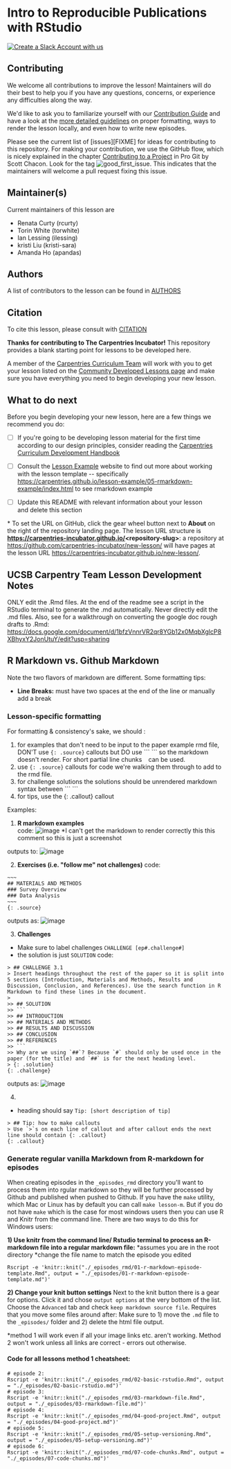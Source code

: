 # Intro to Reproducible Publications with RStudio

[![Create a Slack Account with us](https://img.shields.io/badge/Create_Slack_Account-The_Carpentries-071159.svg)](https://swc-slack-invite.herokuapp.com/)

## Contributing

We welcome all contributions to improve the lesson! Maintainers will do their best to help you if you have any
questions, concerns, or experience any difficulties along the way.

We'd like to ask you to familiarize yourself with our [Contribution Guide](CONTRIBUTING.md) and have a look at
the [more detailed guidelines][lesson-example] on proper formatting, ways to render the lesson locally, and even
how to write new episodes.

Please see the current list of [issues][FIXME] for ideas for contributing to this
repository. For making your contribution, we use the GitHub flow, which is
nicely explained in the chapter [Contributing to a Project](http://git-scm.com/book/en/v2/GitHub-Contributing-to-a-Project) in Pro Git
by Scott Chacon.
Look for the tag ![good_first_issue](https://img.shields.io/badge/-good%20first%20issue-gold.svg). This indicates that the maintainers will welcome a pull request fixing this issue.


## Maintainer(s)

Current maintainers of this lesson are

* Renata Curty (rcurty)
* Torin White (torwhite)
* Ian Lessing (ilessing)
* kristi Liu (kristi-sara)
* Amanda Ho (apandas)



## Authors

A list of contributors to the lesson can be found in [AUTHORS](AUTHORS)

## Citation

To cite this lesson, please consult with [CITATION](CITATION)

[cdh]: https://cdh.carpentries.org
[cdh-topic-tags]: https://cdh.carpentries.org/the-carpentries-incubator.html#topic-tags
[change-default-branch]: https://docs.github.com/en/github/administering-a-repository/changing-the-default-branch
[community-lessons]: https://carpentries.org/community-lessons
[lesson-example]: https://carpentries.github.io/lesson-example

**Thanks for contributing to The Carpentries Incubator!**
This repository provides a blank starting point for lessons to be developed here.

A member of the [Carpentries Curriculum Team](https://carpentries.org/team/)
will work with you to get your lesson listed on the
[Community Developed Lessons page][community-lessons]
and make sure you have everything you need to begin developing your new lesson.

## What to do next

Before you begin developing your new lesson,
here are a few things we recommend you do:

* [ ] If you're going to be developing lesson material for the first time
  according to our design principles,
  consider reading the [Carpentries Curriculum Development Handbook][cdh]
* [ ] Consult the [Lesson Example][lesson-example] website to find out more about
  working with the lesson template  -- specifically https://carpentries.github.io/lesson-example/05-rmarkdown-example/index.html 
  to see rmarkdown example
* [ ] Update this README with relevant information about your lesson  
  and delete this section


\* To set the URL on GitHub, click the gear wheel button next to **About**
on the right of the repository landing page.
The lesson URL structure is **https://carpentries-incubator.github.io/<repository-slug\>**:
a repository at https://github.com/carpentries-incubator/new-lesson/ will have pages at
the lesson URL https://carpentries-incubator.github.io/new-lesson/.


## UCSB Carpentry Team Lesson Development Notes

ONLY edit the .Rmd files. At the end of the readme see a script in the RStudio terminal to generate the .md automatically. Never directly edit the .md files.
Also, see for a walkthrough on converting the google doc rough drafts to .Rmd: https://docs.google.com/document/d/1bfzVnnrVR2qr8YGb12x0MqbXglcP8XBhyxY2JonUtuY/edit?usp=sharing

## R Markdown vs. Github Markdown
Note the two flavors of markdown are different. Some formatting tips:

- **Line Breaks:** must have two spaces at the end of the line or manually add a break <br>

### Lesson-specific formatting 
For formatting & consistency's sake, we should :
1) for examples that don't need to be input to the paper example rmd file, DON'T use `{: .source}` callouts but DO use  \``` \``` so the markdown doesn't render. For short partial line chunks ` ` can be used. 
2) use `{: .source}` callouts for code we're walking them through to add to the rmd file.
3) for challenge solutions the solutions should be unrendered markdown syntax between \``` \```
4) for tips, use the {: .callout} callout

Examples: 
1) **R markdown examples**  
code: 
![image](https://user-images.githubusercontent.com/58574172/100487984-54d48500-30c0-11eb-9a35-0705f9c5e15d.png)
*I can't get the markdown to render correctly this this comment so this is just a screenshot

outputs to:
![image](https://user-images.githubusercontent.com/58574172/100487875-b3e5ca00-30bf-11eb-98a8-554a7eb081bd.png)

2) **Exercises (i.e. "follow me" not challenges)**
code: 
```
~~~
## MATERIALS AND METHODS  
### Survey Overview  
### Data Analysis  
~~~
{: .source}
```
outputs as: 
![image](https://user-images.githubusercontent.com/58574172/100487796-55b8e700-30bf-11eb-8925-52fad5db9c18.png)

3) **Challenges**
- Make sure to label challenges `CHALLENGE [ep#.challenge#]`
- the solution is just `SOLUTION`
code: 
```
> ## CHALLENGE 3.1
> Insert headings throughout the rest of the paper so it is split into 5 sections (Introduction, Materials and Methods, Results and Discussion, Conclusion, and References). Use the search function in R Markdown to find these lines in the document. 
>
>> ## SOLUTION
>> ```
>> ## INTRODUCTION
>> ## MATERIALS AND METHODS
>> ## RESULTS AND DISCUSSION
>> ## CONCLUSION
>> ## REFERENCES
>> ```
>> Why are we using `##`? Because `#` should only be used once in the paper (for the title) and `##` is for the next heading level.
> {: .solution}
{: .challenge}
```
outputs as:
![image](https://user-images.githubusercontent.com/58574172/100487815-6e290180-30bf-11eb-8e54-c4f97dfb39be.png)

4) 
- heading should say `Tip: [short description of tip]`
```
> ## Tip: how to make callouts
> Use `>`s on each line of callout and after callout ends the next line should contain {: .callout}
{: .callout}
```

### Generate regular vanilla Markdown from R-markdown for episodes

When creating episodes in the `_episodes_rmd` directory you'll want to process them into rgular markdown so they will be further processed by Github and published when pushed to Github.  If you have the `make` utility, which Mac or Linux has by default you can call `make lesson-m`.   But if you do not have `make` which is the case for most windows users then you can use R and Knitr from the command line. There are two ways to do this for Windows users:

**1) Use knitr from the command line/ Rstudio terminal to process an R-markdown file into a regular markdown file:**
*assumes you are in the root directory
*change the file name to match the episode you edited
```
Rscript -e 'knitr::knit("./_episodes_rmd/01-r-markdown-episode-template.Rmd", output = "./_episodes/01-r-markdown-episode-template.md")'
```

**2) Change your knit button settings**
Next to the knit button there is a gear for options. Click it and chose `output options` at the very bottom of the list. Choose the `Advanced` tab and check `keep markdown source file`. Requires that you move some files around after: Make sure to 1) move the `.md` file to the `_episodes/` folder and 2) delete the html file output. 

*method 1 will work even if all your image links etc. aren't working. Method 2 won't work unless all links are correct - errors out otherwise.

#### Code for all lessons method 1 cheatsheet:
~~~
# episode 2:
Rscript -e 'knitr::knit("./_episodes_rmd/02-basic-rstudio.Rmd", output = "./_episodes/02-basic-rstudio.md")'
# episode 3:
Rscript -e 'knitr::knit("./_episodes_rmd/03-rmarkdown-file.Rmd", output = "./_episodes/03-rmarkdown-file.md")'
# episode 4:
Rscript -e 'knitr::knit("./_episodes_rmd/04-good-project.Rmd", output = "./_episodes/04-good-project.md")'
# episode 5:
Rscript -e 'knitr::knit("./_episodes_rmd/05-setup-versioning.Rmd", output = "./_episodes/05-setup-versioning.md")'
# episode 6:
Rscript -e 'knitr::knit("./_episodes_rmd/07-code-chunks.Rmd", output = "./_episodes/07-code-chunks.md")'
~~~


